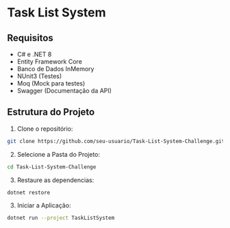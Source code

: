 # Task List System

## Requisitos
- C# e .NET 8
- Entity Framework Core
- Banco de Dados InMemory
- NUnit3 (Testes)
- Moq (Mock para testes)
- Swagger (Documentação da API)

## Estrutura do Projeto

1. Clone o repositório:

```bash
git clone https://github.com/seu-usuario/Task-List-System-Challenge.git
```

2. Selecione a Pasta do Projeto:

```bash
cd Task-List-System-Challenge
```
3. Restaure as dependencias:

```bash
dotnet restore
```
3. Iniciar a Aplicação:

```bash
dotnet run --project TaskListSystem
```


